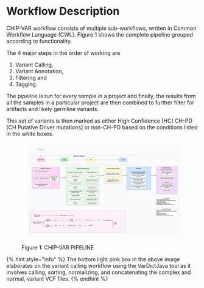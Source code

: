# Workflow Description

CHIP-VAR workflow consists of multiple sub-workflows, written in Common Workflow Language (CWL). Figure 1 shows the complete pipeline grouped according to functionality.&#x20;

The 4 major steps in the order of working are&#x20;

1. Variant Calling,
2. Variant Annotation,
3. Filtering and&#x20;
4. Tagging.&#x20;

The pipeline is run for every sample in a project and finally, the results from all the samples in a particular project are then combined to further filter for artifacts and likely germline variants.&#x20;

This set of variants is then marked as either High Confidence \[HC] CH-PD \[CH Putative Driver mutations] or non-CH-PD based on the conditions listed in the white boxes.&#x20;

<figure><img src=".gitbook/assets/image (1).png" alt=""><figcaption><p>Figure 1: CHIP-VAR PIPELINE</p></figcaption></figure>

{% hint style="info" %}
The bottom light pink box in the above image elaborates on the variant calling workflow using the VarDictJava tool as it involves calling, sorting, normalizing, and concatenating the complex and normal, variant VCF files.&#x20;
{% endhint %}

